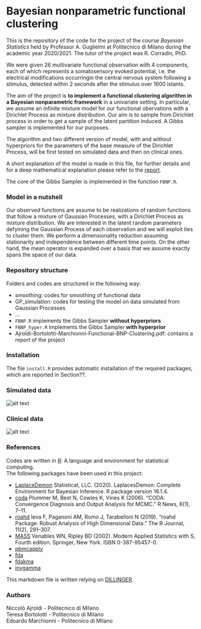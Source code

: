 #  Bayesian nonparametric functional clustering

This is the repository of the code for the project of the course *Bayesian Statistics* held by Professor A. Guglielmi at Politecnico di Milano during the academic year 2020/2021. 
The tutor of the project was R. Corradin, PhD.

We were given 26 multivariate functional observation with 4 components, each of which represents a somatosensory evoked potential, i.e. the electrical modifications occurringin the central nervous system following a stimulus, detected within 2 seconds after the stimulus over 1600 istants.

The aim of the project is **to implement a functional clustering algorithm in a Bayesian nonparametric framework** in a univariate setting. In particular, we assume an infinite mixture model for our functional obervations with a Dirichlet Process as mixture distribution. Our aim is to sample from Dirichlet process in order to get a sample of the latent partition induced. A Gibbs sampler is implemented for our purposes.

The algorithm and two different version of model, with and without hyperpriors for the parameters of the base measure of the Dirichlet Process,  will be first tested on simulated data and then on clinical ones.

A short explanation of the model is made in this file, for further details and for a deep mathematical explanation please refer to the [report](link).



The core of the Gibbs Sampler is implemented in the function `FBNP.R`.

### Model in a nutshell

Our observed functions are assume to be realizations of random functions that follow a mixture of Gaussian Processes, with a Dirichlet Process as mixture distribution. We are interested in the latent random parameters defyining the Gaussian Process of each observation and we will exploit ties to cluster them. We perform a dimensionality reduction assuming stationarity and independence between different time points. On the other hand, the mean operator is expanded over a basis that we assume exactly spans the space of our data.  

### Repository structure

Folders and codes are structured in the following way:
- smoothing: codes for smoothing of functional data
- GP_simulation: codes for testing the model on data simulated from Gaussian Processes
- ...
- `FBNP.R` implements the Gibbs Sampler **without hyperpriors**
- `FBNP_hyper.R` implements the Gibbs Sampler **with hyperprior**
- Ajroldi-Bortolotti-Marchionni-Functional-BNP-Clustering.pdf: contains a report of the project

### Installation

The file `install.R` provides automatic installation of the required packages, which are reported in Section??.

### Simulated data

![alt text](https://github.com/Niccolo-Ajroldi/Functional-BNP-clustering/blob/main/pics/Simulated_GP.png)


### Clinical data

![alt text](https://github.com/Niccolo-Ajroldi/Functional-BNP-clustering/blob/main/pics/Data_cutted.png)

### References

Codes are written in [R](https://www.r-project.org/): A language and environment for statistical computing. \
The following packages have been used in this project:
- [LaplaceDemon](https://web.archive.org/web/20150206004624/http://www.bayesian-inference.com/software) Statisticat, LLC. (2020). LaplacesDemon: Complete Environment for Bayesian Inference. R package version 16.1.4.
- [coda](https://journal.r-project.org/archive/) Plummer M, Best N, Cowles K, Vines K (2006). “CODA: Convergence Diagnosis and Output Analysis for MCMC.” R News, 6(1), 7–11.
- [roahd](https://CRAN.R-project.org/package=roahd) Ieva F, Paganoni AM, Romo J, Tarabelloni N (2019). “roahd Package: Robust Analysis of High Dimensional Data.” The R Journal, 11(2), 291–307.
- [MASS](http://www.stats.ox.ac.uk/pub/MASS4/) Venables WN, Ripley BD (2002). Modern Applied Statistics with S, Fourth edition. Springer, New York. ISBN 0-387-95457-0.
- [pbmcapply](https://CRAN.R-project.org/package=pbmcapply )
- [fda](https://cran.r-project.org/web/packages/fda/index.html)
- [fdakma](https://cran.r-project.org/web/packages/fdakma/index.html)
- [invgamma](https://CRAN.R-project.org/package=invgamma)

This markdown file is written relying on [DILLINGER](https://dillinger.io/).

### Authors

Niccolò Ajroldi - Politecnico di Milano \
Teresa Bortolotti - Politecnico di Milano \
Edoardo Marchionni - Politecnico di Milano



